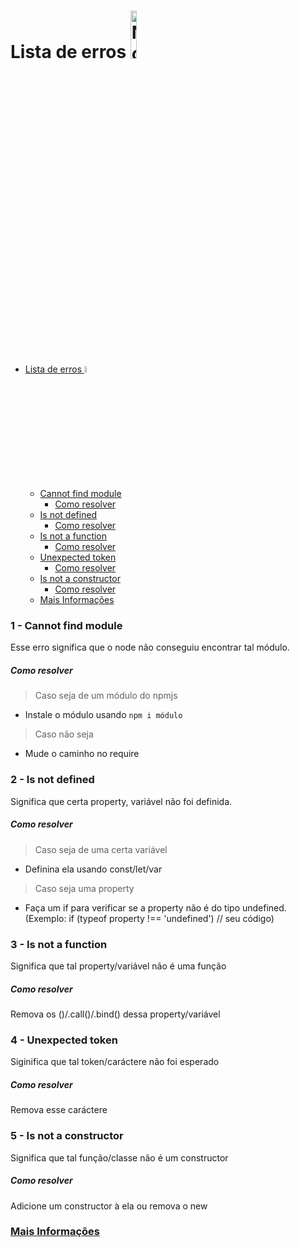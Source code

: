 # Lista de erros <img src="https://cdn.worldvectorlogo.com/logos/nodejs.svg" alt="NodeJS" style="height: 14%; width: 14%;"/>

- [Lista de erros <img src="https://cdn.worldvectorlogo.com/logos/nodejs.svg" alt="NodeJS" style="height: 5%; width: 5%;"/>](#lista-de-erros-)
    - [Cannot find module](#1---cannot-find-module)
        - [Como resolver](#como-resolver)
    - [Is not defined](#2---is-not-defined)
        - [Como resolver](#como-resolver-1)
    - [Is not a function](#3---is-not-a-function)
        - [Como resolver](#como-resolver-2)
    - [Unexpected token](#4---unexpected-token)
        - [Como resolver](#como-resolver-3)
    - [Is not a constructor](#5---is-not-a-constructor)
        - [Como resolver](#como-resolver-4)
    - [Mais Informações](#mais-informações)

### 1 - Cannot find module

Esse erro significa que o node não conseguiu encontrar tal módulo.

##### Como resolver

> Caso seja de um módulo do npmjs

- Instale o módulo usando `npm i módulo`

> Caso não seja

- Mude o caminho no require

### 2 - Is not defined

Significa que certa property, variável não foi definida.

##### Como resolver

> Caso seja de uma certa variável

- Definina ela usando const/let/var

> Caso seja uma property

- Faça um if para verificar se a property não é do tipo undefined. (Exemplo: if (typeof property !== 'undefined') // seu código)


### 3 - Is not a function
Significa que tal property/variável não é uma função

##### Como resolver
Remova os ()/.call()/.bind() dessa property/variável

### 4 - Unexpected token
Siginifica que tal token/caráctere não foi esperado

##### Como resolver
Remova esse caráctere

### 5 - Is not a constructor
Significa que tal função/classe não é um constructor

##### Como resolver
Adicione um constructor à ela ou remova o new


### [Mais Informações](https://github.com/nodejs/node/blob/master/doc/api/errors.md)

